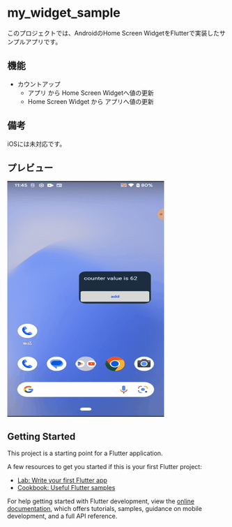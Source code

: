 # my_widget_sample

このプロジェクトでは、AndroidのHome Screen WidgetをFlutterで実装したサンプルアプリです。

## 機能

* カウントアップ
  * アプリ から Home Screen Widgetへ値の更新
  * Home Screen Widget から アプリへ値の更新

## 備考

iOSには未対応です。


## プレビュー

![image](docs/preview.gif "image")

## Getting Started

This project is a starting point for a Flutter application.

A few resources to get you started if this is your first Flutter project:

- [Lab: Write your first Flutter app](https://docs.flutter.dev/get-started/codelab)
- [Cookbook: Useful Flutter samples](https://docs.flutter.dev/cookbook)

For help getting started with Flutter development, view the
[online documentation](https://docs.flutter.dev/), which offers tutorials,
samples, guidance on mobile development, and a full API reference.
